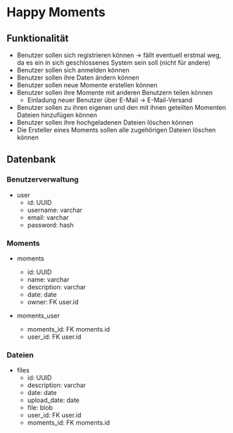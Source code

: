 # Happy Moments

## Funktionalität

- Benutzer sollen sich registrieren können -> fällt eventuell erstmal weg, da es ein in sich geschlossenes System sein soll (nicht für andere)
- Benutzer sollen sich anmelden können
- Benutzer sollen ihre Daten ändern können
- Benutzer sollen neue Momente erstellen können
- Benutzer sollen ihre Momente mit anderen Benutzern teilen können
    - Einladung neuer Benutzer über E-Mail -> E-Mail-Versand
- Benutzer sollen zu ihren eigenen und den mit ihnen geteilten Momenten Dateien hinzufügen können
- Benutzer sollen ihre hochgeladenen Dateien löschen können
- Die Ersteller eines Moments sollen alle zugehörigen Dateien löschen können



## Datenbank

### Benutzerverwaltung

- user
    - id: UUID
    - username: varchar
    - email: varchar
    - password: hash

    
### Moments

- moments
    - id: UUID
    - name: varchar
    - description: varchar
    - date: date
    - owner: FK user.id
    
    
- moments_user
    - moments_id: FK moments.id
    - user_id: FK user.id


### Dateien

- files
    - id: UUID
    - description: varchar
    - date: date
    - upload_date: date
    - file: blob
    - user_id: FK user.id
    - moments_id: FK moments.id

